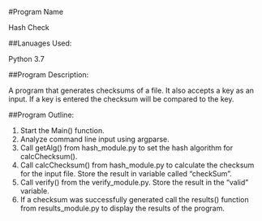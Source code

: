 <!-- <h1><u>Program Name</u></h1> -->
#Program Name

Hash Check

<!-- <h2><u>Lanuages Used:</u></h2> -->
##Lanuages Used:

Python 3.7

<!-- <h2><u>Program Description:</u></h2> -->
##Program Description:

A program that generates checksums of a file. It also accepts a key as an input. If a key is entered the checksum will be compared to the key.

<!-- <h2><u>Program Outline:</u></h2> -->
##Program Outline:

1. Start the Main() function.
2. Analyze command line input using argparse.
3. Call getAlg() from hash_module.py to set the hash algorithm for calcChecksum().
4. Call calcChecksum() from hash_module.py to calculate the checksum for the input file. Store the result in variable called “checkSum”.
5. Call verify() from the verify_module.py. Store the result in the “valid” variable.
6. If a checksum was successfully generated call the results() function from results_module.py to display the results of the program.

